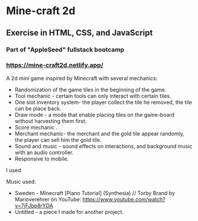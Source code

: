 # Mine-craft 2d

## Exercise in HTML, CSS, and JavaScript
### Part of "AppleSeed" fullstack bootcamp

### https://mine-craft2d.netlify.app/

A 2d mini game inspired by Minecraft
with several mechanics:
- Randomization of the game tiles in the beginning of the game.
- Tool mechanic - certain tools can only interact with certain tiles.
- One slot inventory system- the player collect the tile he removed, the tile can be place back.
- Draw mode - a mode that enable placing tiles on the game-board without harvesting them first.
- Score mechanic .
- Merchant mechanic- the merchant and the gold tile appear randomly, the player can sell him the gold tile.
- Sound and music - sound effects on interactions, and background music with an audio controller.
- Responsive to mobile.

I used 

Music used:
- Sweden - Minecraft [Piano Tutorial] (Synthesia) // Torby Brand
  by Marioverehrer on YouTube:
        https://www.youtube.com/watch?v=7jFJbp8rYDA
- Untitled - a piece I made for another project.